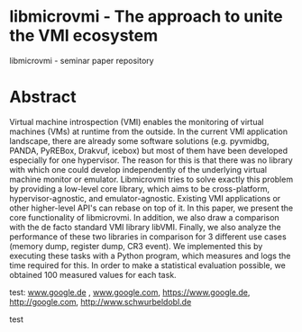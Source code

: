 # libmicrovmi - The approach to unite the VMI ecosystem

libmicrovmi - seminar paper repository

# Abstract

Virtual machine introspection (VMI) enables the monitoring of virtual machines (VMs) at runtime from the outside.
In the current VMI application landscape, there are already some software solutions (e.g. pyvmidbg, PANDA, PyREBox, Drakvuf, icebox) but most of them have been developed especially for one hypervisor.
The reason for this is that there was no library with which one could develop independently of the underlying virtual machine monitor or emulator.
Libmicrovmi tries to solve exactly this problem by providing a low-level core library, which aims to be cross-platform, hypervisor-agnostic, and emulator-agnostic. Existing VMI applications or other higher-level API's can rebase on top of it.
In this paper, we present the core functionality of libmicrovmi. 
In addition, we also draw a comparison with the de facto standard VMI library libVMI.
Finally, we also analyze the performance of these two libraries in comparison for 3 different use cases (memory dump, register dump, CR3 event). We implemented this by executing these tasks with a Python program, which measures and logs the time required for this. In order to make a statistical evaluation possible, we obtained 100 measured values for each task.

test: www.google.de , www.google.com, https://www.google.de, http://google.com, http://www.schwurbeldobl.de

test
